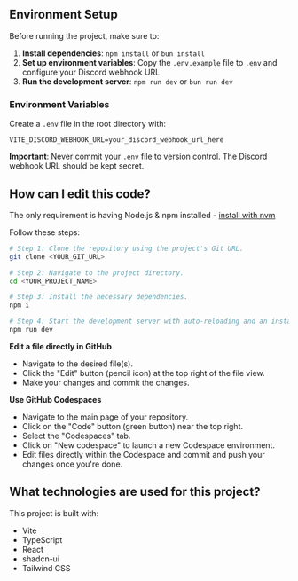 

## Environment Setup

Before running the project, make sure to:

1. **Install dependencies**: `npm install` or `bun install`
2. **Set up environment variables**: Copy the `.env.example` file to `.env` and configure your Discord webhook URL
3. **Run the development server**: `npm run dev` or `bun run dev`

### Environment Variables

Create a `.env` file in the root directory with:

```
VITE_DISCORD_WEBHOOK_URL=your_discord_webhook_url_here
```

**Important**: Never commit your `.env` file to version control. The Discord webhook URL should be kept secret.

## How can I edit this code?

The only requirement is having Node.js & npm installed - [install with nvm](https://github.com/nvm-sh/nvm#installing-and-updating)

Follow these steps:

```sh
# Step 1: Clone the repository using the project's Git URL.
git clone <YOUR_GIT_URL>

# Step 2: Navigate to the project directory.
cd <YOUR_PROJECT_NAME>

# Step 3: Install the necessary dependencies.
npm i

# Step 4: Start the development server with auto-reloading and an instant preview.
npm run dev
```

**Edit a file directly in GitHub**

- Navigate to the desired file(s).
- Click the "Edit" button (pencil icon) at the top right of the file view.
- Make your changes and commit the changes.

**Use GitHub Codespaces**

- Navigate to the main page of your repository.
- Click on the "Code" button (green button) near the top right.
- Select the "Codespaces" tab.
- Click on "New codespace" to launch a new Codespace environment.
- Edit files directly within the Codespace and commit and push your changes once you're done.

## What technologies are used for this project?

This project is built with:

- Vite
- TypeScript
- React
- shadcn-ui
- Tailwind CSS

